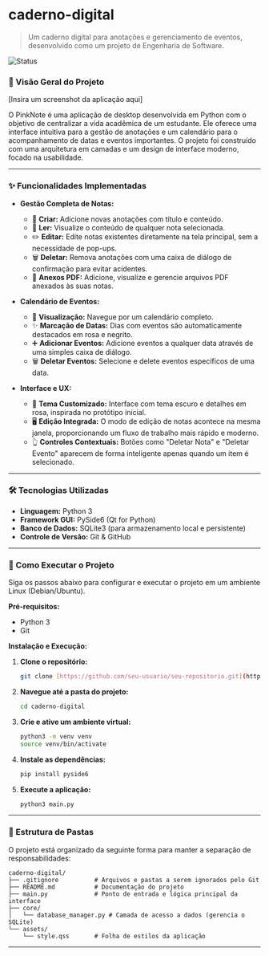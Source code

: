 #  caderno-digital
> Um caderno digital para anotações e gerenciamento de eventos, desenvolvido como um projeto de Engenharia de Software.

![Status](https://img.shields.io/badge/status-em%20desenvolvimento-yellowgreen)


### 📸 Visão Geral do Projeto

[Insira um screenshot da aplicação aqui]

O PinkNote é uma aplicação de desktop desenvolvida em Python com o objetivo de centralizar a vida acadêmica de um estudante. Ele oferece uma interface intuitiva para a gestão de anotações e um calendário para o acompanhamento de datas e eventos importantes. O projeto foi construído com uma arquitetura em camadas e um design de interface moderno, focado na usabilidade.

---

### ✨ Funcionalidades Implementadas

* **Gestão Completa de Notas:**
    * 📝 **Criar:** Adicione novas anotações com título e conteúdo.
    * 👀 **Ler:** Visualize o conteúdo de qualquer nota selecionada.
    * ✏️ **Editar:** Edite notas existentes diretamente na tela principal, sem a necessidade de pop-ups.
    * 🗑️ **Deletar:** Remova anotações com uma caixa de diálogo de confirmação para evitar acidentes.
    * 📎 **Anexos PDF:** Adicione, visualize e gerencie arquivos PDF anexados às suas notas.

* **Calendário de Eventos:**
    * 📅 **Visualização:** Navegue por um calendário completo.
    * ✨ **Marcação de Datas:** Dias com eventos são automaticamente destacados em rosa e negrito.
    * ➕ **Adicionar Eventos:** Adicione eventos a qualquer data através de uma simples caixa de diálogo.
    * 🗑️ **Deletar Eventos:** Selecione e delete eventos específicos de uma data.

* **Interface e UX:**
    * 🎨 **Tema Customizado:** Interface com tema escuro e detalhes em rosa, inspirada no protótipo inicial.
    * 🖥️ **Edição Integrada:** O modo de edição de notas acontece na mesma janela, proporcionando um fluxo de trabalho mais rápido e moderno.
    * 👆 **Controles Contextuais:** Botões como "Deletar Nota" e "Deletar Evento" aparecem de forma inteligente apenas quando um item é selecionado.

---

### 🛠️ Tecnologias Utilizadas

* **Linguagem:** Python 3
* **Framework GUI:** PySide6 (Qt for Python)
* **Banco de Dados:** SQLite3 (para armazenamento local e persistente)
* **Controle de Versão:** Git & GitHub

---

### 🚀 Como Executar o Projeto

Siga os passos abaixo para configurar e executar o projeto em um ambiente Linux (Debian/Ubuntu).

**Pré-requisitos:**
* Python 3
* Git

**Instalação e Execução:**

1.  **Clone o repositório:**
    ```bash
    git clone [https://github.com/seu-usuario/seu-repositorio.git](https://github.com/seu-usuario/seu-repositorio.git)
    ```

2.  **Navegue até a pasta do projeto:**
    ```bash
    cd caderno-digital
    ```

3.  **Crie e ative um ambiente virtual:**
    ```bash
    python3 -m venv venv
    source venv/bin/activate
    ```

4.  **Instale as dependências:**
    ```bash
    pip install pyside6
    ```

5.  **Execute a aplicação:**
    ```bash
    python3 main.py
    ```

---

### 📂 Estrutura de Pastas

O projeto está organizado da seguinte forma para manter a separação de responsabilidades:

```
caderno-digital/
├── .gitignore          # Arquivos e pastas a serem ignorados pelo Git
├── README.md           # Documentação do projeto
├── main.py             # Ponto de entrada e lógica principal da interface
├── core/
│   └── database_manager.py # Camada de acesso a dados (gerencia o SQLite)
└── assets/
    └── style.qss       # Folha de estilos da aplicação
```

---

